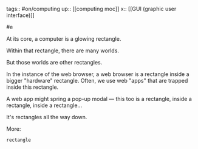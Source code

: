 tags:: #on/computing
up:: [[computing moc]]
x:: [[GUI (graphic user interface)]]

#e

At its core, a computer is a glowing rectangle.

Within that rectangle, there are many worlds.

But those worlds are other rectangles.

In the instance of the web browser, a web browser is a rectangle inside a bigger "hardware" rectangle. Often, we use web "apps" that are trapped inside this rectangle.

A web app might spring a pop-up modal — this too is a rectangle, inside a rectangle, inside a rectangle...

It's rectangles all the way down.

More:

```query
rectangle
```